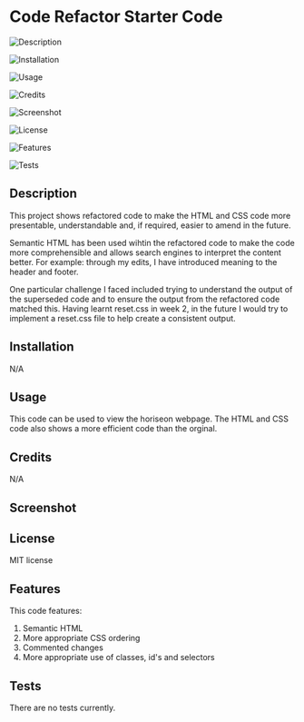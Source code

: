 # Code Refactor Starter Code

![Description](#description)

![Installation](#installation)

![Usage](#usage)

![Credits](#credits)

![Screenshot](#screenshot)

![License](#license)

![Features](#features)

![Tests](#tests)

## Description

This project shows refactored code to make the HTML and CSS code more presentable, understandable and, if required, easier to amend in the future.

Semantic HTML has been used wihtin the refactored code to make the code more comprehensible and allows search engines to interpret the content better.
For example: through my edits, I have introduced meaning to the header and footer.

One particular challenge I faced included trying to understand the output of the superseded code and to ensure the output from the refactored code matched this. Having learnt reset.css in week 2, in the future I would try to implement a reset.css file to help create a consistent output.

## Installation

N/A

## Usage

This code can be used to view the horiseon webpage. The HTML and CSS code also shows a more efficient code than the orginal.

## Credits

N/A

## Screenshot

## License

MIT license

## Features

This code features:

1. Semantic HTML
2. More appropriate CSS ordering
3. Commented changes
4. More appropriate use of classes, id's and selectors

## Tests

There are no tests currently.
